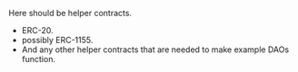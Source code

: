 Here should be helper contracts. 
 
 - ERC-20. 
 - possibly ERC-1155. 
 - And any other helper contracts that are needed to make example DAOs function.